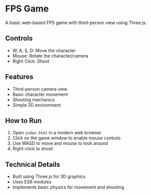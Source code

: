 # FPS Game

A basic web-based FPS game with third-person view using Three.js.

## Controls
- W, A, S, D: Move the character
- Mouse: Rotate the character/camera
- Right Click: Shoot

## Features
- Third-person camera view
- Basic character movement
- Shooting mechanics
- Simple 3D environment

## How to Run
1. Open `index.html` in a modern web browser
2. Click on the game window to enable mouse controls
3. Use WASD to move and mouse to look around
4. Right-click to shoot

## Technical Details
- Built using Three.js for 3D graphics
- Uses ES6 modules
- Implements basic physics for movement and shooting
